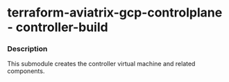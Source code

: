 # terraform-aviatrix-gcp-controlplane - controller-build

### Description
This submodule creates the controller virtual machine and related components.